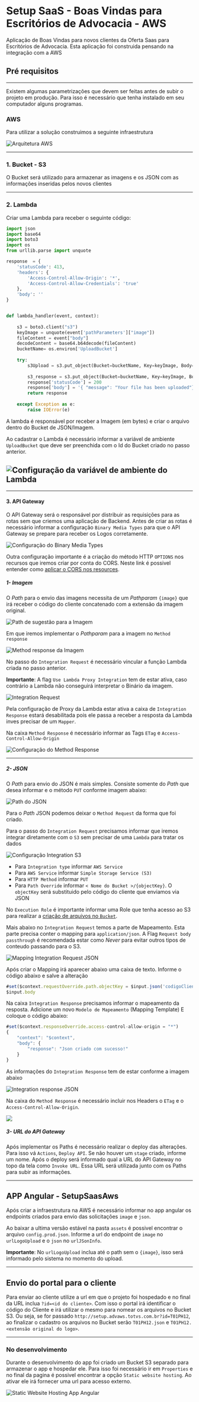 # Setup SaaS - Boas Vindas para Escritórios de Advocacia - AWS

Aplicação de Boas Vindas para novos clientes da Oferta Saas para Escritórios de Advocacia. 
Esta aplicação foi construida pensando na integração com a AWS

## Pré requisitos
------

Existem algumas parametrizações que devem ser feitas antes de subir o projeto em produção. Para isso é necessário que tenha instalado em seu computador alguns programas.

### AWS

Para utilizar a solução construimos a seguinte infraestrutura

![Arquitetura AWS](./src/assets/docs/arquitetura-aws.png)

----

### 1. Bucket - S3

O Bucket será utilizado para armazenar as imagens e os JSON com as informações inseridas pelos novos clientes

---

### 2. Lambda

Criar uma Lambda para receber o seguinte código:

```python
import json
import base64
import boto3
import os
from urllib.parse import unquote

response  = {
    'statusCode': 413,
    'headers': {
        'Access-Control-Allow-Origin': '*',
        'Access-Control-Allow-Credentials': 'true'
    },
    'body': ''
}


def lambda_handler(event, context):
    
    s3 = boto3.client("s3")
    keyImage = unquote(event['pathParameters']["image"])
    fileContent = event["body"]
    decodeContent = base64.b64decode(fileContent)
    bucketName= os.environ['UploadBucket']
    
    try: 
        s3Upload = s3.put_object(Bucket=bucketName, Key=keyImage, Body=decodeContent)
        
        s3_response = s3.put_object(Bucket=bucketName, Key=keyImage, Body=decodeContent)
        response['statusCode'] = 200
        response['body'] = '{ "message": "Your file has been uploaded"}'
        return response
    
    except Exception as e:
        raise IOError(e)

```

A lambda é responsável por receber a Imagem (em bytes) e criar o arquivo dentro do Bucket de JSON/Imagem.

Ao cadastrar o Lambda é necessário informar a variável de ambiente `UploadBucket` que deve ser preenchida com o Id do Bucket criado no passo anterior.

![Configuração da variável de ambiente do Lambda](./src/assets/docs/lambda-config-enviroment-variable.png)
---

----

#### 3. API Gateway

O API Gateway será o responsável por distribuir as requisições para as rotas sem que criemos uma aplicação de Backend. Antes de criar as rotas é necessário informar a configuração `Binary Media Types` para que o API Gateway se prepare para receber os Logos corretamente.

![Configuração do Binary Media Types](./src/assets/docs/api-gateway-settings-binary-media-types.png)

Outra configuração importante é a criação do método HTTP `OPTIONS` nos recursos que iremos criar por conta do CORS. Neste link é possivel entender como [aplicar o CORS nos resources](https://docs.aws.amazon.com/pt_br/apigateway/latest/developerguide/how-to-cors.html).

##### 1- Imagem

O _Path_ para o envio das imagens necessita de um _Pathparam_ `{image}` que irá receber o código do cliente concatenado com a extensão da imagem original.

![Path de sugestão para a Imagem ](./src/assets/docs/path-imagem.png)

Em que iremos implementar o _Pathparam_  para a imagem no `Method response`

![Method response da Imagem](./src/assets/docs/api-gateway-path-imagem-method-request.png)

No passo do `Integration Request` é necessário vincular a função Lambda criada no passo anterior. 

**Importante**: A flag `Use Lambda Proxy Integration` tem de estar ativa, caso contrário a Lambda não conseguirá interpretar o Binário da imagem.

![Integration Request](./src/assets/docs/api-gateway-path-imagem-integration-request.png)

Pela configuração de Proxy da Lambda estar ativa a caixa de `Integration Response` estará desabilitada pois ele passa a receber a resposta da Lambda inves precisar de um `Mapper`.

Na caixa `Method Response` é necessário informar as Tags `ETag` e `Access-Control-Allow-Origin`

![Configuração do Method Response](./src/assets/docs/api-gateway-path-imagem-method-response.png)

----

##### 2- JSON

O _Path_ para envio do JSON é mais simples. Consiste somente do _Path_ que desea informar e o método `PUT` conforme imagem abaixo:

![Path do JSON](./src/assets/docs/path-json.png)

Para o _Path_ JSON podemos deixar o `Method Request` da forma que foi criado.

Para o passo do `Integration Request` precisamos informar que iremos integrar diretamente com o `S3` sem precisar de uma `Lambda` para tratar os dados

![Configuração Integration S3](./src/assets/docs/api-gateway-path-json-integration-request.png)

- Para `Integration type` informar `AWS Service`
- Para `AWS Service` informar `Simple Storage Service (S3)`
- Para `HTTP Method` informar `PUT`
- Para `Path Override` informar `< Nome do Bucket >/{objectKey}`. O `objectKey` será substituido pelo código do cliente que enviamos via JSON

No `Execution Role` é importante informar uma Role que tenha acesso ao S3 para realizar a [criação de arquivos no `Bucket`](https://docs.aws.amazon.com/pt_br/AmazonS3/latest/API/API_PutObject.html#note).

Mais abaixo no `Integration Request` temos a parte de Mapeamento. Esta parte precisa conter o mapping para `application/json`. A Flag `Request body passthrough` é recomendada estar como _Never_ para evitar outros tipos de conteudo passando para o S3.

![Mapping Integration Request JSON](./src/assets/docs/api-gateway-path-json-integration-request-mapping.png)

Após criar o Mapping irá aparecer abaixo uma caixa de texto. Informe o código abaixo e salve a alteração

```js
#set($context.requestOverride.path.objectKey = $input.json('codigoCliente').replaceAll('"','') + ".json")
$input.body
```

Na caixa `Integration Response` precisamos informar o mapeamento da resposta. Adicione um novo `Modelo de Mapeamento` (Mapping Template)
E coloque o código abaixo: 

```js
#set($context.responseOverride.access-control-allow-origin = "*")
{
    "context": "$context",
    "body": {
        "response": "Json criado com sucesso!"
    }
}

```

As informações do `Integration Response` tem de estar conforme a imagem abaixo

![Integration response JSON](./src/assets/docs/api-gateway-path-json-integration-response.png)

Na caixa do `Method Response` é necessário incluir nos Headers o `ETag` e o `Access-Control-Allow-Origin`.

![](./src/assets/docs/api-gateway-path-json-integration-method-response.png)

##### 3- URL do API Gateway

Após implementar os Paths é necessário realizar o deploy das alterações. Para isso vá `Actions`, `Deploy API`. Se não houver um `stage` criado, informe um nome. Após o deploy será informado qual a URL do API Gateway no topo da tela como `Invoke URL`. Essa URL será utilizada junto com os Paths para subir as informações.


---
## APP Angular - SetupSaasAws

Após criar a infraestrutura na AWS é necessário informar no app angular os endpoints criados para envio das solicitações `image` e `json`.

Ao baixar a ultima versão estável na pasta `assets` é possivel encontrar o arquivo `config.prod.json`. Informe a url do endpoint de `image` no `urlLogoUpload` e o `json` no `urlJSonInfo`.

**Importante**: No `urlLogoUpload` inclua até o path sem o `{image}`, isso será informado pelo sistema no momento do upload.

---
## Envio do portal para o cliente

Para enviar ao cliente utilize a url em que o projeto foi hospedado e no final da URL inclua `?id=<id do cliente>`. Com isso o portal irá identificar o código do Cliente e irá utilizar o mesmo para nomear os arquivos no Bucket S3. Ou seja, se for passado `http://setup.advaws.totvs.com.br?id=T01PH12`, ao finalizar o cadastro os arquivos no Bucket serão `T01PH12.json` e `T01PH12.<extensão original do logo>`.

---
### No desenvolvimento

Durante o desenvolvimento do app foi criado um Bucket S3 separado para armazenar o app e hospedar ele. Para isso foi necessário ir em `Properties` e no final da pagina é possivel encontrar a opção `Static website hosting`. Ao ativar ele irá fornecer uma url para acesso externo.

![Static Website Hosting App Angular](./src/assets/docs/bucket-s3-app-angular-hosting.png)